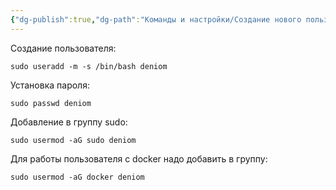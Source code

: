```yaml
---
{"dg-publish":true,"dg-path":"Команды и настройки/Создание нового пользователя Linux.md","permalink":"/komandy-i-nastrojki/sozdanie-novogo-polzovatelya-linux/","updated":"2024-10-06T02:51:00+03:00"}
---
```


Создание пользователя:
```shell
sudo useradd -m -s /bin/bash deniom
```

Установка пароля:
```shell
sudo passwd deniom
```

Добавление в группу sudo:
```shell
sudo usermod -aG sudo deniom
```

Для работы пользователя с docker надо добавить в группу:
```shell
sudo usermod -aG docker deniom
```